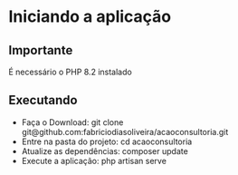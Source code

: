 <h1>Iniciando a aplicação</h1>
<h2>Importante</h2>
É necessário o PHP 8.2 instalado
<h2>Executando</h2>
<ul>
    <li>Faça o Download: git clone git@github.com:fabriciodiasoliveira/acaoconsultoria.git </li>
    <li>Entre na pasta do projeto: cd acaoconsultoria</li>
    <li>Atualize as dependências: composer update</li>
    <li>Execute a aplicação: php artisan serve</li>
</ul>
